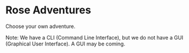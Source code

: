 # Rose Adventures

Choose your own adventure.

Note: We have a CLI (Command Line Interface), but we do not have a GUI (Graphical User Interface). A GUI may be coming.